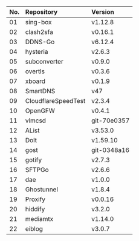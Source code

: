 | No. | Repository | Version |
| --- | :--------- | :------ |
| 01 | sing-box | v1.12.8 |
| 02 | clash2sfa | v0.16.1 |
| 03 | DDNS-Go | v6.12.4 |
| 04 | hysteria | v2.6.3 |
| 05 | subconverter | v0.9.0 |
| 06 | overtls | v0.3.6 |
| 07 | xboard | v0.1.9 |
| 08 | SmartDNS | v47 |
| 09 | CloudflareSpeedTest | v2.3.4 |
| 10 | OpenGFW | v0.4.1 |
| 11 | vlmcsd | git-70e0357 |
| 12 | AList | v3.53.0 |
| 13 | Dolt | v1.59.10 |
| 14 | gost | git-0348a16 |
| 15 | gotify | v2.7.3 |
| 16 | SFTPGo | v2.6.6 |
| 17 | dae | v1.0.0 |
| 18 | Ghostunnel | v1.8.4 |
| 19 | Proxify | v0.0.16 |
| 20 | hiddify | v3.2.0 |
| 21 | mediamtx | v1.14.0 |
| 22 | eiblog | v3.0.7 |
